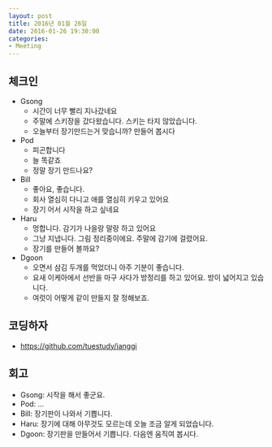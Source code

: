 ```yaml
---
layout: post
title: 2016년 01월 26일
date: 2016-01-26 19:30:00
categories:
- Meeting
---
```


## 체크인

* Gsong
  * 시간이 너무 빨리 지나갔네요
  * 주말에 스키장을 갔다왔습니다. 스키는 타지 않았습니다.
  * 오늘부터 장기만드는거 맞습니까? 만들어 봅시다
* Pod
  * 피곤합니다
  * 늘 똑같죠
  * 정말 장기 만드나요?
* Bill
  * 좋아요, 좋습니다.
  * 회사 열심히 다니고 애를 열심히 키우고 있어요
  * 장기 어서 시작을 하고 싶네요 
* Haru
  * 멍합니다. 감기가 나을랑 말랑 하고 있어요
  * 그냥 지냅니다. 그림 정리중이에요. 주말에 감기에 걸렸어요.
  * 장기를 만들어 볼까요?
* Dgoon
  * 오면서 삼김 두개를 먹었더니 아주 기분이 좋습니다.
  * 요새 이케아에서 선반을 마구 사다가 방정리를 하고 있어요. 방이 넓어지고 있습니다.
  * 여럿이 어떻게 같이 만들지 잘 정해보죠.

## 코딩하자

* https://github.com/tuestudy/janggi

## 회고

* Gsong: 시작을 해서 좋군요.
* Pod: …
* Bill: 장기판이 나와서 기쁩니다.
* Haru: 장기에 대해 아무것도 모르는데 오늘 조금 알게 되었습니다.
* Dgoon: 장기판을 만들어서 기쁩니다. 다음엔 움직여 봅시다.

